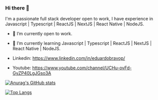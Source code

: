 ### Hi there 👋

I'm a passionate full stack developer open to work, I have experience in Javascript | Typescript | ReactJS | NextJS | React Native | NodeJS.

- 🔭 I’m currently open to work.
- 🌱 I’m currently learning Javascript | Typescript | ReactJS | NextJS | React Native | NodeJS.

- Linkedin: https://www.linkedin.com/in/eduardobravop/
- Youtube: https://www.youtube.com/channel/UCHu-ovFd-GyZP40LgJGso3A

[![Anurag's GitHub stats](https://github-readme-stats.vercel.app/api?username=eduardobravop)](https://github.com/anuraghazra/github-readme-stats)

[![Top Langs](https://github-readme-stats.vercel.app/api/top-langs/?username=eduardobravop)](https://github.com/anuraghazra/github-readme-stats)
